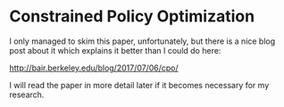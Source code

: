 # Constrained Policy Optimization

I only managed to skim this paper, unfortunately, but there is a nice blog post
about it which explains it better than I could do here:

http://bair.berkeley.edu/blog/2017/07/06/cpo/

I will read the paper in more detail later if it becomes necessary for my
research.
